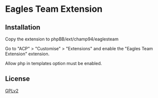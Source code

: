 # Eagles Team Extension

## Installation

Copy the extension to phpBB/ext/champ94/eaglesteam

Go to "ACP" > "Customise" > "Extensions" and enable the "Eagles Team Extension" extension.

Allow php in templates option must be enabled.

## License

[GPLv2](../gasdz/license.txtxt)
